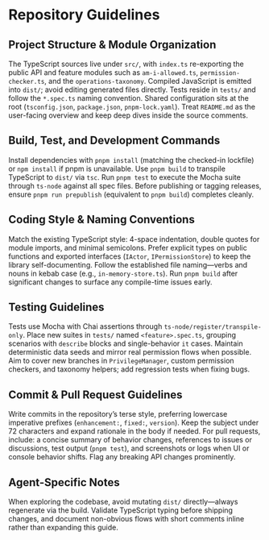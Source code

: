 # Repository Guidelines

## Project Structure & Module Organization
The TypeScript sources live under `src/`, with `index.ts` re-exporting the public API and feature modules such as `am-i-allowed.ts`, `permission-checker.ts`, and the `operations-taxonomy`. Compiled JavaScript is emitted into `dist/`; avoid editing generated files directly. Tests reside in `tests/` and follow the `*.spec.ts` naming convention. Shared configuration sits at the root (`tsconfig.json`, `package.json`, `pnpm-lock.yaml`). Treat `README.md` as the user-facing overview and keep deep dives inside the source comments.

## Build, Test, and Development Commands
Install dependencies with `pnpm install` (matching the checked-in lockfile) or `npm install` if pnpm is unavailable. Use `pnpm build` to transpile TypeScript to `dist/` via `tsc`. Run `pnpm test` to execute the Mocha suite through `ts-node` against all spec files. Before publishing or tagging releases, ensure `pnpm run prepublish` (equivalent to `pnpm build`) completes cleanly.

## Coding Style & Naming Conventions
Match the existing TypeScript style: 4-space indentation, double quotes for module imports, and minimal semicolons. Prefer explicit types on public functions and exported interfaces (`IActor`, `IPermissionStore`) to keep the library self-documenting. Follow the established file naming—verbs and nouns in kebab case (e.g., `in-memory-store.ts`). Run `pnpm build` after significant changes to surface any compile-time issues early.

## Testing Guidelines
Tests use Mocha with Chai assertions through `ts-node/register/transpile-only`. Place new suites in `tests/` named `<feature>.spec.ts`, grouping scenarios with `describe` blocks and single-behavior `it` cases. Maintain deterministic data seeds and mirror real permission flows when possible. Aim to cover new branches in `PrivilegeManager`, custom permission checkers, and taxonomy helpers; add regression tests when fixing bugs.

## Commit & Pull Request Guidelines
Write commits in the repository’s terse style, preferring lowercase imperative prefixes (`enhancement:`, `fixed:`, `version`). Keep the subject under 72 characters and expand rationale in the body if needed. For pull requests, include: a concise summary of behavior changes, references to issues or discussions, test output (`pnpm test`), and screenshots or logs when UI or console behavior shifts. Flag any breaking API changes prominently.

## Agent-Specific Notes
When exploring the codebase, avoid mutating `dist/` directly—always regenerate via the build. Validate TypeScript typing before shipping changes, and document non-obvious flows with short comments inline rather than expanding this guide.
